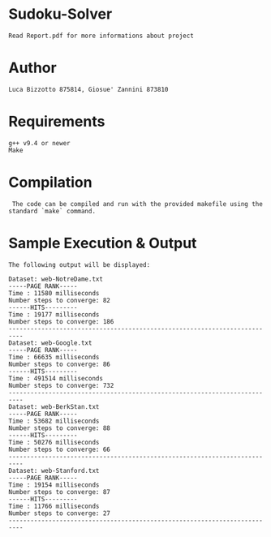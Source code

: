 # Sudoku-Solver
    Read Report.pdf for more informations about project

# Author 

    Luca Bizzotto 875814, Giosue' Zannini 873810

# Requirements

    g++ v9.4 or newer
    Make

# Compilation

     The code can be compiled and run with the provided makefile using the standard `make` command.

# Sample Execution & Output

	The following output will be displayed:

	Dataset: web-NotreDame.txt
	-----PAGE RANK-----
	Time : 11580 milliseconds
	Number steps to converge: 82
	------HITS---------
	Time : 19177 milliseconds
	Number steps to converge: 186
	--------------------------------------------------------------------------
	Dataset: web-Google.txt
	-----PAGE RANK-----
	Time : 66635 milliseconds
	Number steps to converge: 86
	------HITS---------
	Time : 491514 milliseconds
	Number steps to converge: 732
	--------------------------------------------------------------------------
	Dataset: web-BerkStan.txt
	-----PAGE RANK-----
	Time : 53682 milliseconds
	Number steps to converge: 88
	------HITS---------
	Time : 50276 milliseconds
	Number steps to converge: 66
	--------------------------------------------------------------------------
	Dataset: web-Stanford.txt
	-----PAGE RANK-----
	Time : 19154 milliseconds
	Number steps to converge: 87
	------HITS---------
	Time : 11766 milliseconds
	Number steps to converge: 27
	--------------------------------------------------------------------------
